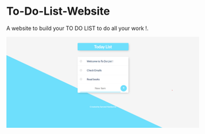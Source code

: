 # To-Do-List-Website
A website to build your TO DO LIST to do all your work !.


![imgaes](public/images/todogithub.png)
